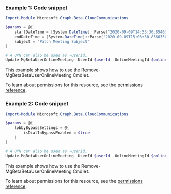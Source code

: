 ### Example 1: Code snippet

```powershellImport-Module Microsoft.Graph.Beta.CloudCommunications

$params = @{
	startDateTime = [System.DateTime]::Parse("2020-09-09T14:33:30.8546353-07:00")
	endDateTime = [System.DateTime]::Parse("2020-09-09T15:03:30.8566356-07:00")
	subject = "Patch Meeting Subject"
}

# A UPN can also be used as -UserId.
Update-MgBetaUserOnlineMeeting -UserId $userId -OnlineMeetingId $onlineMeetingId -BodyParameter $params
```
This example shows how to use the Remove-MgBetaBetaUserOnlineMeeting Cmdlet.
To learn about permissions for this resource, see the [permissions reference](/graph/permissions-reference).

### Example 2: Code snippet

```powershellImport-Module Microsoft.Graph.Beta.CloudCommunications

$params = @{
	lobbyBypassSettings = @{
		isDialInBypassEnabled = $true
	}
}

# A UPN can also be used as -UserId.
Update-MgBetaUserOnlineMeeting -UserId $userId -OnlineMeetingId $onlineMeetingId -BodyParameter $params
```
This example shows how to use the Remove-MgBetaBetaUserOnlineMeeting Cmdlet.
To learn about permissions for this resource, see the [permissions reference](/graph/permissions-reference).

